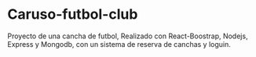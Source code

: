 # Caruso-futbol-club
Proyecto de una cancha de futbol, Realizado con React-Boostrap, Nodejs, Express y Mongodb,  con un sistema de reserva de canchas y loguin.
